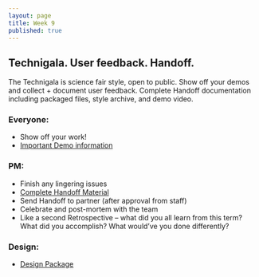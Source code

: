 ```yaml
---
layout: page
title: Week 9
published: true
---
```



## Technigala. User feedback. Handoff.

The Technigala is science fair style, open to public. Show off your demos and collect + document user feedback. Complete Handoff documentation including packaged files, style archive, and demo video.


### Everyone:
*   Show off your work!
* [Important Demo information](demos.md)

### PM:
*   Finish any lingering issues
*   [Complete Handoff Material](../week08/project-handoff.md)
*   Send Handoff to partner (after approval from staff)
*   Celebrate and post-mortem with the team
  * Like a second Retrospective – what did you all learn from this term? What did you accomplish? What would’ve you done differently?

### Design:
*   [Design Package](design-package.md)
